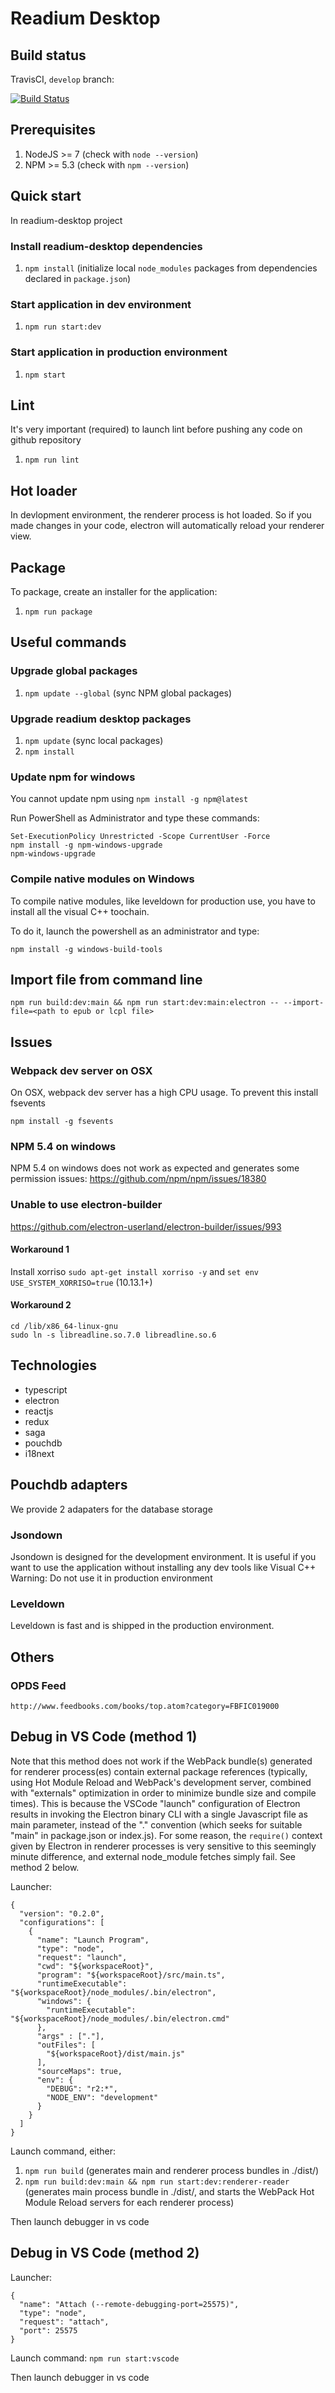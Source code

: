 # Readium Desktop

## Build status

TravisCI, `develop` branch:

[![Build Status](https://travis-ci.org/edrlab/readium-desktop.svg?branch=master)](https://travis-ci.org/edrlab/readium-desktop)

## Prerequisites

1) NodeJS >= 7 (check with `node --version`)
2) NPM >= 5.3 (check with `npm --version`)

## Quick start

In readium-desktop project

### Install readium-desktop dependencies

1) `npm install` (initialize local `node_modules` packages from dependencies declared in `package.json`)

### Start application in dev environment

1) `npm run start:dev`

### Start application in production environment

1) `npm start`

## Lint

It's very important (required) to launch lint before pushing any code on github repository

1) `npm run lint`

## Hot loader

In devlopment environment, the renderer process is hot loaded.
So if you made changes in your code, electron will automatically reload
your renderer view.

## Package

To package, create an installer for the application:

1) `npm run package`

## Useful commands

### Upgrade global packages

1) `npm update --global` (sync NPM global packages)

### Upgrade readium desktop packages

1) `npm update` (sync local packages)
2) `npm install`

### Update npm for windows

You cannot update npm using `npm install -g npm@latest`

Run PowerShell as Administrator and type these commands:

```
Set-ExecutionPolicy Unrestricted -Scope CurrentUser -Force
npm install -g npm-windows-upgrade
npm-windows-upgrade
```

### Compile native modules on Windows

To compile native modules, like leveldown for production use, you have to
install all the visual C++ toochain.

To do it, launch the powershell as an administrator and type:

```
npm install -g windows-build-tools
```

## Import file from command line

```
npm run build:dev:main && npm run start:dev:main:electron -- --import-file=<path to epub or lcpl file>
```

## Issues

### Webpack dev server on OSX

On OSX, webpack dev server has a high CPU usage.
To prevent this install fsevents

```
npm install -g fsevents
```

### NPM 5.4 on windows

NPM 5.4 on windows does not work as expected and generates some permission issues:
https://github.com/npm/npm/issues/18380

### Unable to use electron-builder

https://github.com/electron-userland/electron-builder/issues/993

#### Workaround 1
Install xorriso `sudo apt-get install xorriso -y` and `set env USE_SYSTEM_XORRISO=true` (10.13.1+)

#### Workaround 2
```
cd /lib/x86_64-linux-gnu
sudo ln -s libreadline.so.7.0 libreadline.so.6
```

## Technologies

* typescript
* electron
* reactjs
* redux
* saga
* pouchdb
* i18next

## Pouchdb adapters

We provide 2 adapaters for the database storage

### Jsondown

Jsondown is designed for the development environment.
It is useful if you want to use the application without installing any dev tools
like Visual C++
Warning: Do not use it in production environment

### Leveldown

Leveldown is fast and is shipped in the production environment.

## Others

### OPDS Feed

```
http://www.feedbooks.com/books/top.atom?category=FBFIC019000
```

## Debug in VS Code (method 1)

Note that this method does not work if the WebPack bundle(s) generated for renderer process(es)
contain external package references (typically, using Hot Module Reload and WebPack's development server,
combined with "externals" optimization in order to minimize bundle size and compile times).
This is because the VSCode "launch" configuration of Electron results in invoking the Electron binary CLI
with a single Javascript file as main parameter, instead of the "." convention (which seeks for suitable "main" in package.json or index.js).
For some reason, the `require()` context given by Electron in renderer processes is very sensitive to this seemingly minute difference,
and external node_module fetches simply fail. See method 2 below.

Launcher:

```
{
  "version": "0.2.0",
  "configurations": [
    {
      "name": "Launch Program",
      "type": "node",
      "request": "launch",
      "cwd": "${workspaceRoot}",
      "program": "${workspaceRoot}/src/main.ts",
      "runtimeExecutable": "${workspaceRoot}/node_modules/.bin/electron",
      "windows": {
        "runtimeExecutable": "${workspaceRoot}/node_modules/.bin/electron.cmd"
      },
      "args" : ["."],
      "outFiles": [
        "${workspaceRoot}/dist/main.js"
      ],
      "sourceMaps": true,
      "env": {
        "DEBUG": "r2:*",
        "NODE_ENV": "development"
      }
    }
  ]
}
```

Launch command, either:
1) `npm run build` (generates main and renderer process bundles in ./dist/)
2) `npm run build:dev:main && npm run start:dev:renderer-reader` (generates main process bundle in ./dist/, and starts the WebPack Hot Module Reload servers for each renderer process)

Then launch debugger in vs code


## Debug in VS Code (method 2)

Launcher:

```
{
  "name": "Attach (--remote-debugging-port=25575)",
  "type": "node",
  "request": "attach",
  "port": 25575
}
```

Launch command: `npm run start:vscode`

Then launch debugger in vs code
